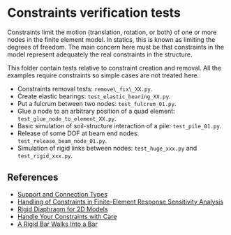 # Constraints verification tests
Constraints limit the motion (translation, rotation, or both) of one or more nodes in the finite element model. In statics, this is known as limiting the degrees of freedom. The main concern here must be that constraints in the model represent adequately the real constraints in the structure.

This folder contain tests relative to constraint creation and removal. All the examples require constraints so simple cases are not treated here.

+ Constraints removal tests: `remove\_fix\_XX.py`.
+ Create elastic bearings: `test_elastic_bearing_XX.py`.
+ Put a fulcrum between two nodes: `test_fulcrum_01.py`.
+ Glue a node to an arbitrary position of a quad element: `test_glue_node_to_element_XX.py`.
+ Basic simulation of soil-structure interaction of a pile: `test_pile_01.py`.
+ Release of some DOF at beam end nodes: `test_release_beam_node_01.py`.
+ Simulation of rigid links between nodes: `test_huge_xxx.py` and `test_rigid_xxx.py`.

## References
 - [Support and Connection Types](https://web.mit.edu/4.441/1_lectures/1_lecture13/1_lecture13.html)
 - [Handling of Constraints in Finite-Element Response Sensitivity Analysis](http://jaguar.ucsd.edu/sensitivity/Gu_2009_b.pdf)
 - [Rigid Diaphragm for 2D Models](https://portwooddigital.com/2022/11/05/rigid-diaphragm-for-2d-models/)
 - [Handle Your Constraints with Care](https://portwooddigital.com/2020/06/05/handle-your-constraints-with-care/)
 - [A Rigid Bar Walks Into a Bar](https://portwooddigital.com/2023/04/02/a-rigid-bar-walks-into-a-bar/)
